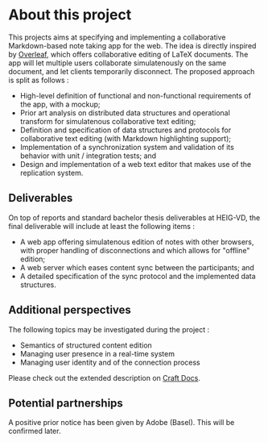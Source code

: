 # About this project

This projects aims at specifying and implementing a collaborative Markdown-based note taking app for the web. The idea is directly inspired by [Overleaf](https://www.overleaf.com), which offers collaborative editing of LaTeX documents. The app will let multiple users collaborate simulatenously on the same document, and let clients temporarily disconnect. The proposed approach is split as follows :

+ High-level definition of functional and non-functional requirements of the app, with a mockup;
+ Prior art analysis on distributed data structures and operational transform for simulatenous collaborative text editing;
+ Definition and specification of data structures and protocols for collaborative text editing (with Markdown highlighting support);
+ Implementation of a synchronization system and validation of its behavior with unit / integration tests; and
+ Design and implementation of a web text editor that makes use of the replication system.

## Deliverables

On top of reports and standard bachelor thesis deliverables at HEIG-VD, the final deliverable will include at least the following items :

+ A web app offering simulatenous edition of notes with other browsers, with proper handling of disconnections and which allows for "offline" edition;
+ A web server which eases content sync between the participants; and
+ A detailed specification of the sync protocol and the implemented data structures.

## Additional perspectives

The following topics may be investigated during the project :

+ Semantics of structured content edition
+ Managing user presence in a real-time system
+ Managing user identity and of the connection process

Please check out the extended description on [Craft Docs](https://www.craft.do/s/aIXV4QygroIsXF).

## Potential partnerships

A positive prior notice has been given by Adobe (Basel). This will be confirmed later.

